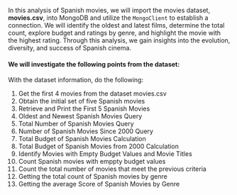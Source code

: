In this analysis of Spanish movies, we will import the movies dataset, **movies.csv**, into MongoDB and utilize the `MongoClient` to establish a connection. We will identify the oldest and latest films, determine the total count, explore budget and ratings by genre, and highlight the movie with the highest rating. Through this analysis, we gain insights into the evolution, diversity, and success of Spanish cinema.


#### We will investigate the following points from the dataset:
With the dataset information, do the following:
1. Get the first 4 movies from the dataset movies.csv
2. Obtain the initial set of five Spanish movies
3. Retrieve and Print the First 5 Spanish Movies
4. Oldest and Newest Spanish Movies Query
5. Total Number of Spanish Movies Query
6. Number of Spanish Movies Since 2000 Query
7. Total Budget of Spanish Movies Calculation
8. Total Budget of Spanish Movies from 2000 Calculation
9. Identify Movies with Empty Budget Values and Movie Titles
10. Count Spanish movies with emppty budget values
11. Count the total number of movies that meet the previous criteria
12. Getting the total count of Spanish movies by genre
13. Getting the average Score of Spanish Movies by Genre
